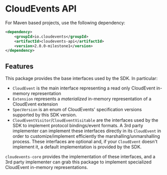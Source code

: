 # CloudEvents API

For Maven based projects, use the following dependency:

```xml
<dependency>
    <groupId>io.cloudevents</groupId>
    <artifactId>cloudevents-api</artifactId>
    <version>2.0.0-milestone1</version>
</dependency>
```

## Features

This package provides the base interfaces used by the SDK. In particular:

- `CloudEvent` is the main interface representing a read only CloudEvent in-memory representation
- `Extension` represents a _materialized_ in-memory representation of a CloudEvent extension
- `SpecVersion` is an enum of CloudEvents' specification versions supported by this SDK version.
- `CloudEventVisitor`/`CloudEventVisitable` are the interfaces used by the SDK to implement protocol bindings/event formats.
   A 3rd party implementer can implement these interfaces directly in its `CloudEvent` in order
   to customize/implement efficiently the marshalling/unmarshalling process.
   These interfaces are optional and, if your `CloudEvent` doesn't implement it, a default implementation is provided by the SDK.

`cloudevents-core` provides the implementation of these interfaces, and a 3rd party implementer can grab this package
to implement specialized CloudEvent in-memory representations.
